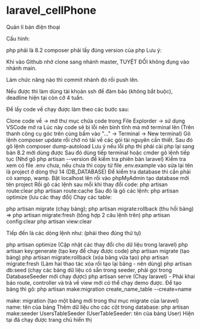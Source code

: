 # laravel_cellPhone
Quản lí bán điện thoại

Cấu hình:

php phải là 8.2
composer phải lấy đúng version của php
Lưu ý:

Khi vào Github nhớ clone sang nhánh master, TUYỆT ĐỐI không đụng vào nhánh main.

Làm chức năng nào thì commit nhánh đó rồi push lên.

Nếu được thì làm dùng tài khoản ssh để đảm bảo (không bắt buộc), deadline hiện tại còn cỡ 4 tuần.

Để lấy code về chạy được làm theo các bước sau:

Clone code về -> mở thư mục chứa code trong File Explorder -> sử dụng VSCode mở ra
Lúc này code sẽ bị lỗi nên bình tĩnh mà mở terminal lên (Trên thanh công cụ góc trên cùng bấm vào "..." -> Terminal -> New terminal)
Gõ lệnh composer update rồi chờ nó tải về các gói tài nguyên cần thiết. 
Sau đó gõ lệnh composer dump-autoload
  Lưu ý nếu lỗi php thì phải cài php lại sang bản 8.2 mới dùng được
Sau đó dùng tiếp terminal hoặc cmder gõ lệnh tiếp tục (Nhớ gõ php artisan --version để kiểm tra phiên bản laravel)
Kiểm tra xem có file .env chưa, nếu chưa thì copy từ file .env.example vào sửa lại tên là project ở dòng thứ 14 (DB_DATABASE)
Để kiểm tra database thì cần phải có xampp, wamp. Bật localhost lên rồi vào phpMyAdmin tạo database mới tên project
Rồi gõ các lệnh sau mỗi khi thay đổi code: 
  php artisan route:clear 
  php artisan route:cache
Sau đó là gõ các lệnh: php artisan optimize (lưu các thay đổi) Chạy các table:

  php artisan migrate (chạy bảng); 
  php artisan migrate:rollback (thu hồi bảng) 
    => php artisan migrate:fresh (tổng hợp 2 câu lệnh trên)
  php artisan config:clear php artisan view:clear

Tiếp đến là các dòng lệnh như: (phải theo đúng thứ tự)

  php artisan optimize (Cập nhật các thay đổi cho dữ liệu trong laravel)
  php artisan key:generate (tạo key để chạy được code)
  php artisan migrate (tạo bảng)
  php artisan migrate:rollback (xóa bảng vừa tạo)
  php artisan migrate:fresh (Làm hai thao tác xóa rồi tạo lại bảng - nên dùng)
  php artisan db:seed (chạy các bảng dữ liệu có sẵn trong seeder, phải gọi trong DatabaseSeeder mới chạy được)
  php artisan serve (Chạy laravel) - Phải khai báo route, controller và trả về view mới có thể chạy demo được.
Để tạo bảng thì gõ: php artisan make:migration create_name_table --create=name

make: migration (tạo một bảng mới trong thư mục migrate của laravel)
name: tên của bảng
Thêm dữ liệu cho các cột trong database: php artisan make:seeder UsersTableSeeder (UserTableSeeder: tên của bảng User)
Hiện tại đã chạy được trang chủ hiển thị
